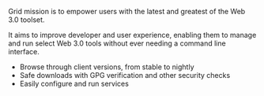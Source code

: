 Grid mission is to empower users with the latest and greatest of the Web 3.0 toolset. 

It aims to improve developer and user experience, enabling them to manage and run select Web 3.0 tools without ever needing a command line interface.

- Browse through client versions, from stable to nightly
- Safe downloads with GPG verification and other security checks
- Easily configure and run services

